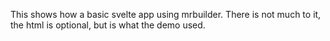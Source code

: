 This shows how a basic svelte app using mrbuilder.
There is not much to it, the html is optional, but 
is what the demo used.
